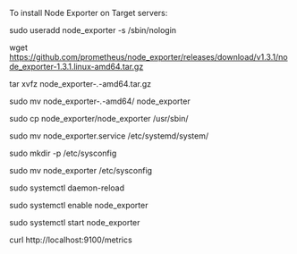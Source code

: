 To install Node Exporter on Target servers:

sudo useradd node_exporter -s /sbin/nologin

wget https://github.com/prometheus/node_exporter/releases/download/v1.3.1/node_exporter-1.3.1.linux-amd64.tar.gz

tar xvfz node_exporter-*.*-amd64.tar.gz

sudo mv node_exporter-*.*-amd64/ node_exporter

sudo cp node_exporter/node_exporter /usr/sbin/

sudo mv node_exporter.service /etc/systemd/system/

sudo mkdir -p /etc/sysconfig

sudo mv node_exporter /etc/sysconfig

sudo systemctl daemon-reload

sudo systemctl enable node_exporter

sudo systemctl start node_exporter

curl http://localhost:9100/metrics
